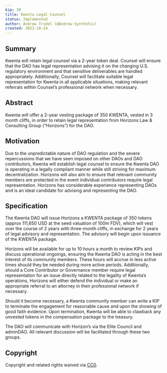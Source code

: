 ```yaml
---
kip: 39
title: Kwenta Legal Counsel
status: Implemented
author: Andrew Trudel (@Andrew-Synthetix)
created: 2022-10-24
---
```


## Summary

Kwenta will retain legal counsel via a 2-year token deal. Counsel will ensure that the DAO has legal representation advising it on the changing U.S. regulatory environment and that sensitive deliverables are handled appropriately. Additionally, Counsel will facilitate suitable legal representation for Kwenta in all applicable situations, making relevant referrals within Counsel’s professional network when necessary. 

## Abstract

Kwenta will offer a 2-year vesting package of 350 KWENTA, vested in 3 month cliffs, in order to retain legal representation from Horizons Law & Consulting Group (“Horizons”) for the DAO. 

## Motivation

Due to the unpredictable nature of DAO regulation and the severe repercussions that we have seen imposed on other DAOs and DAO contributors, Kwenta will establish legal counsel to ensure the Kwenta DAO is operating in a legally compliant manner while still striving for maximum decentralization. Horizons will also aim to ensure that relevant community members are protected in the event individual contributors require legal representation. Horizons has considerable experience representing DAOs and is an ideal candidate for advising and representing the DAO. 

## Specification

The Kwenta DAO will issue Horizons a KWENTA package of 350 tokens (approx 111,650 USD at the seed valuation of 100m FDV), which will vest over the course of 2 years with three-month cliffs, in exchange for 2 years of legal advisory and representation. The advisory will begin upon issuance of the KWENTA package. 

Horizons will be available for up to 10 hours a month to review KIPs and discuss operational ongoings, ensuring the Kwenta DAO is acting in the best interest of its community members. These hours will accrue in less active times should they be needed during more active periods. Additionally, should a Core Contributor or Governance member require legal representation for an issue directly related to the legality of Kwenta’s operations, Horizons will either defend the individual or make an appropriate referral to an attorney in their professional network if necessary. 

Should it become necessary, a Kwenta community member can write a KIP to terminate the engagement for reasonable cause and upon the showing of good faith evidence. Upon termination, Kwenta will be able to clawback any unvested tokens in the compensation package to the treasury. 

The DAO will communicate with Horizon’s via the Elite Council and adminDAO. All relevant discussion will be facilitated through these two groups. 

## Copyright

Copyright and related rights waived via [CC0](https://creativecommons.org/publicdomain/zero/1.0/).



